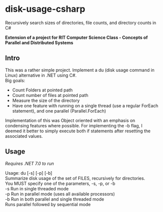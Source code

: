 # disk-usage-csharp
Recursively search sizes of directories, file counts, and directory counts in C#

**Extension of a project for RIT Computer Science Class - Concepts of Parallel and Distributed Systems**

## Intro
This was a rather simple project. Implement a du (disk usage command in Linux) alternative in .NET using C#.  
Big goals:
  - Count Folders at pointed path
  - Count number of files at pointed path
  - Measure the size of the directory
  - Have one feature with running on a single thread (use a regular ForEach statement), and one parallel (Parallel.ForEach)
  
Implementation of this was Object oriented with an emphasis on condensing features where possible. For implementing the -b flag, I deemed it better to simply execute both if statements after resetting the associated values.

## Usage
*Requires .NET 7.0 to run*

Usage: du [-s] [-p] [-b] <path>  
Summarize disk usage of the set of FILES, recursively for directories.  
You MUST specify one of the parameters, -s, -p, or -b  
  -s	Run in single threaded mode  
  -p	Run in parallel mode (uses all available processors)  
  -b	Run in both parallel and single threaded mode  
	Runs parallel followed by sequential mode  
